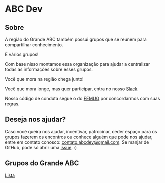 # ABC Dev

## Sobre 

A região do Grande ABC também possui grupos que se reunem para compartilhar conhecimento.

E vários grupos!

Com base nisso montamos essa organização para ajudar a centralizar todas as informações sobre esses grupos.

Você que mora na região chega junto!

Você que mora longe, mas quer participar, entra no nosso [Slack](https://github.com/abc-dev/slack).

Nosso código de conduta segue o do [FEMUG](https://github.com/femug/femug/blob/master/CODIGO-DE-CONDUTA.md) por concordarmos com suas regras.

## Deseja nos ajudar?

Caso você queira nos ajudar, incentivar, patrocinar, ceder espaço para os grupos fazerem os encontros ou conhece alguém que pode nos ajudar, entre em contato conosco: contato.abcdev@gmail.com. Se manjar de GitHub, pode só abrir uma [issue](https://github.com/abc-dev/sobre-nos/issues/new). :)

## Grupos do Grande ABC

[Lista](https://github.com/abc-dev/grupos)
